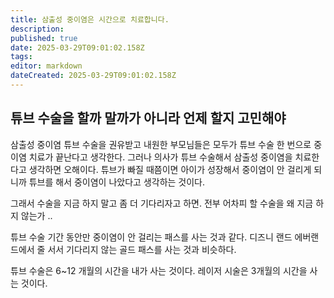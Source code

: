 ```yaml
---
title: 삼출성 중이염은 시간으로 치료합니다.
description: 
published: true
date: 2025-03-29T09:01:02.158Z
tags: 
editor: markdown
dateCreated: 2025-03-29T09:01:02.158Z
---
```



## 튜브 수술을 할까 말까가 아니라 언제 할지 고민해야 
삼출성 중이염 튜브 수술을 권유받고 내원한 부모님들은 모두가 튜브 수술 한 번으로 중이염 치료가 끝난다고 생각한다. 
그러나 의사가 튜브 수술해서 삼출성 중이염을 치료한다고 생각하면 오해이다. 
튜브가 빠질 때쯤이면 아이가 성장해서 중이염이 안 걸리게 되니까 튜브를 해서 중이염이 나았다고 생각하는 것이다. 

그래서 수술을 지금 하지 말고 좀 더 기다리자고 하면. 
전부 어차피 할 수술을 왜 지금 하지 않는가 ..


튜브 수술 기간 동안만 중이염이 안 걸리는 패스를 사는 것과 같다. 
디즈니 랜드 에버랜드에서 줄 서서 기다리지 않는 골드 패스를 사는 것과 비슷하다. 


튜브 수술은 6~12  개월의 시간을 내가 사는 것이다. 
레이저 시술은 3개월의 시간을 사는 것이다. 




